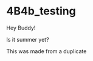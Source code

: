 # 4B4b_testing

Hey Buddy!

Is it summer yet?

This was made from a duplicate






















